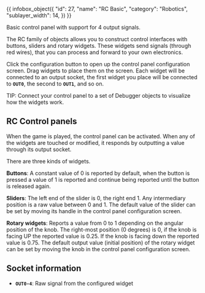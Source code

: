 {{ infobox_object({
	"id": 27,
	"name": "RC Basic",
	"category": "Robotics",
	"sublayer_width": 14,
}) }}

Basic control panel with support for 4 output signals.

The RC family of objects allows you to construct control interfaces with buttons, sliders and rotary widgets. These widgets send signals (through red wires), that you can process and forward to your own electronics.

Click the configuration button to open up the control panel configuration screen. Drag widgets to place them on the screen. Each widget will be connected to an output socket, the first widget you place will be connected to **`OUT0`**, the second to **`OUT1`**, and so on.

TIP: Connect your control panel to a set of Debugger objects to visualize how the widgets work.

## RC Control panels
When the game is played, the control panel can be activated. When any of the widgets are touched or modified, it responds by outputting a value through its output socket.

There are three kinds of widgets.

**Buttons**:
A constant value of 0 is reported by default, when the button is pressed a value of 1 is reported and continue being reported until the button is released again.

**Sliders**:
The left end of the slider is 0, the right end 1. Any intermediary position is a raw value between 0 and 1. The default value of the slider can be set by moving its handle in the control panel configuration screen.

**Rotary widgets**:
Reports a value from 0 to 1 depending on the angular position of the knob. The right-most position (0 degrees) is 0, if the knob is facing UP the reported value is 0.25. If the knob is facing down the reported value is 0.75. The default output value (initial position) of the rotary widget can be set by moving the knob in the control panel configuration screen.

## Socket information
- **`OUT0-4`**: Raw signal from the configured widget